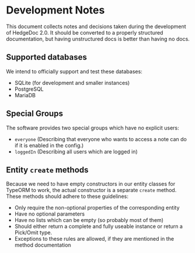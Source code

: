 # Development Notes
This document collects notes and decisions taken during the development of HedgeDoc 2.0.
It should be converted to a properly structured documentation, but having unstructured docs
is better than having no docs.

## Supported databases
We intend to officially support and test these databases:

- SQLite (for development and smaller instances)
- PostgreSQL
- MariaDB

## Special Groups
The software provides two special groups which have no explicit users:

- `everyone` (Describing that everyone who wants to access a note can do if it is enabled in the config.)
- `loggedIn` (Describing all users which are logged in)

## Entity `create` methods

Because we need to have empty constructors in our entity classes for TypeORM to work, the actual constructor is a separate `create` method. These methods should adhere to these guidelines:

- Only require the non-optional properties of the corresponding entity
- Have no optional parameters
- Have no lists which can be empty (so probably most of them)
- Should either return a complete and fully useable instance or return a Pick/Omit type.
- Exceptions to these rules are allowed, if they are mentioned in the method documentation



